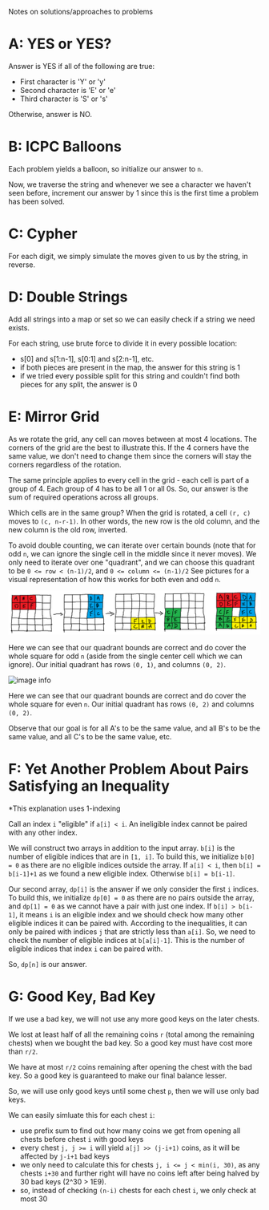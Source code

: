 Notes on solutions/approaches to problems

# A: YES or YES?
Answer is YES if all of the following are true:
- First character is 'Y' or 'y'
- Second character is 'E' or 'e'
- Third character is 'S' or 's'

Otherwise, answer is NO.

# B: ICPC Balloons
Each problem yields a balloon, so initialize our answer to `n`.

Now, we traverse the string and whenever we see a character we haven't seen before, increment our answer by 1 since this is the first time a problem has been solved.

# C: Cypher
For each digit, we simply simulate the moves given to us by the string, in reverse.

# D: Double Strings
Add all strings into a map or set so we can easily check if a string we need exists.

For each string, use brute force to divide it in every possible location:
- s[0] and s[1:n-1], s[0:1] and s[2:n-1], etc.
- if both pieces are present in the map, the answer for this string is 1
- if we tried every possible split for this string and couldn't find both pieces for any split, the answer is 0

# E: Mirror Grid
As we rotate the grid, any cell can moves between at most 4 locations. The corners of the grid are the best to illustrate this. If the 4 corners have the same value, we don't need to change them since the corners will stay the corners regardless of the rotation.

The same principle applies to every cell in the grid - each cell is part of a group of 4. Each group of 4 has to be all 1 or all 0s. So, our answer is the sum of required operations across all groups.

Which cells are in the same group? When the grid is rotated, a cell `(r, c)` moves to `(c, n-r-1)`. In other words, the new row is the old column, and the new column is the old row, inverted.

To avoid double counting, we can iterate over certain bounds (note that for odd `n`, we can ignore the single cell in the middle since it never moves). We only need to iterate over one "quadrant", and we can choose this quadrant to be `0 <= row < (n-1)/2`, and `0 <= column <= (n-1)/2` See pictures for a visual representation of how this works for both even and odd `n`.

![image info](../../images/1703E1.png)

Here we can see that our quadrant bounds are correct and do cover the whole square for odd `n` (aside from the single center cell which we can ignore). Our initial quadrant has rows `(0, 1)`, and columns `(0, 2)`.

![image info](../..images/1703E2.png)

Here we can see that our quadrant bounds are correct and do cover the whole square for even `n`. Our initial quadrant has rows `(0, 2)` and columns `(0, 2)`.

Observe that our goal is for all A's to be the same value, and all B's to be the same value, and all C's to be the same value, etc. 

# F: Yet Another Problem About Pairs Satisfying an Inequality
*This explanation uses 1-indexing

Call an index `i` "eligible" if `a[i] < i`. An ineligible index cannot be paired with any other index.

We will construct two arrays in addition to the input array. `b[i]` is the number of eligible indices that are in `[1, i]`. To build this, we initialize `b[0] = 0` as there are no eligible indices outside the array. 
If `a[i] < i`, then `b[i] = b[i-1]+1` as we found a new eligible index.
Otherwise `b[i] = b[i-1]`.

Our second array, `dp[i]` is the answer if we only consider the first `i` indices. To build this, we initialize `dp[0] = 0` as there are no pairs outside the array, and `dp[1] = 0` as we cannot have a pair with just one index.
If `b[i] > b[i-1]`, it means `i` is an eligible index and we should check how many other eligible indices it can be paired with. According to the inequalities, it can only be paired with indices `j` that are strictly less than `a[i]`. So, we need to check the number of eligible indices at `b[a[i]-1]`. This is the number of eligible indices that index `i` can be paired with.

So, `dp[n]` is our answer.

# G: Good Key, Bad Key
If we use a bad key, we will not use any more good keys on the later chests.

We lost at least half of all the remaining coins `r` (total among the remaining chests) when we bought the bad key. 
So a good key must have cost more than `r/2`.

We have at most `r/2` coins remaining after opening the chest with the bad key. So a good key is guaranteed to make our final balance lesser.

So, we will use only good keys until some chest `p`, then we will use only bad keys.

We can easily simluate this for each chest `i`:
- use prefix sum to find out how many coins we get from opening all chests before chest `i` with good keys
- every chest `j, j >= i` will yield `a[j] >> (j-i+1)` coins, as it will be affected by `j-i+1` bad keys
 - we only need to calculate this for chests `j, i <= j < min(i, 30)`, as any chests `i+30` and further right will have no coins left after being halved by 30 bad keys (2^30 > 1E9). 
 - so, instead of checking `(n-i)` chests for each chest `i`, we only check at most 30
